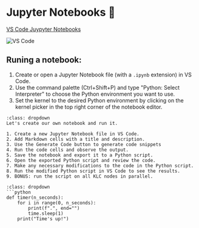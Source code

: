 # Jupyter Notebooks 📓

[VS Code Juypyter Notebooks](https://code.visualstudio.com/docs/datascience/jupyter-notebooks)

![VS Code](./images/vscode-jupyter.png)

## Runing a notebook:

1. Create or open a Jupyter Notebook file (with a `.ipynb` extension) in VS Code.
2. Use the command palette (Ctrl+Shift+P) and type "Python: Select Interpreter" to choose the Python environment you want to use.
3. Set the kernel to the desired Python environment by clicking on the kernel picker in the top right corner of the notebook editor.


```{admonition} Exercise
:class: dropdown
Let's create our own notebook and run it.

1. Create a new Jupyter Notebook file in VS Code.
2. Add Markdown cells with a title and description.
3. Use the Generate Code button to generate code snippets
4. Run the code cells and observe the output.
5. Save the notebook and export it to a Python script.
6. Open the exported Python script and review the code.
7. Make any necessary modifications to the code in the Python script.
8. Run the modified Python script in VS Code to see the results.
9. BONUS: run the script on all KLC nodes in parallel.
```


```{admonition} Example Code
:class: dropdown
```python
def timer(n_seconds):
    for i in range(0, n_seconds):
        print(f".", end="")
        time.sleep(1)
    print("Time's up!")
```
